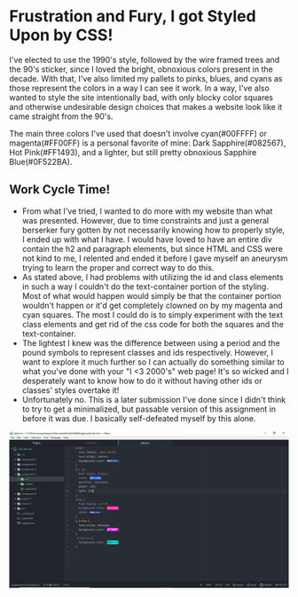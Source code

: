 # Frustration and Fury, I got Styled Upon by CSS!

I've elected to use the 1990's style, followed by the wire framed trees and the 90's sticker, since I loved the bright, obnoxious colors present in the decade. With that, I've also limited my pallets to pinks, blues, and cyans as those represent the colors in a way I can see it work. In a way, I've also wanted to style the site intentionally bad, with only blocky color squares and otherwise undesirable design choices that makes a website look like it came straight from the 90's.

The main three colors I've used that doesn't involve cyan(#00FFFF) or magenta(#FF00FF) is a personal favorite of mine: Dark Sapphire(#082567), Hot Pink(#FF1493), and a lighter, but still pretty obnoxious Sapphire Blue(#0F522BA).

## Work Cycle Time!

- From what I've tried, I wanted to do more with my website than what was presented. However, due to time constraints and just a general berserker fury gotten by not necessarily knowing how to properly style, I ended up with what I have. I would have loved to have an entire div contain the h2 and paragraph elements, but since HTML and CSS were not kind to me, I relented and ended it before I gave myself an aneurysm trying to learn the proper and correct way to do this.
- As stated above, I had problems with utilizing the id and class elements in such a way I couldn't do the text-container portion of the styling. Most of what would happen would simply be that the container portion wouldn't happen or it'd get completely clowned on by my magenta and cyan squares. The most I could do is to simply experiment with the text class elements and get rid of the css code for both the squares and the text-container.
- The lightest I knew was the difference between using a period and the pound symbols to represent classes and ids respectively. However, I want to explore it much further so I can actually do something similar to what you've done with your "I <3 2000's" web page! It's so wicked and I desperately want to know how to do it without having other ids or classes' styles overtake it!
- Unfortunately no. This is a later submission I've done since I didn't think to try to get a minimalized, but passable version of this assignment in before it was due. I basically self-defeated myself by this alone.

![Second to last screenshot of progress!](./images/screenshot.png)
